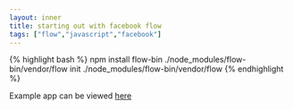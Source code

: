```yaml
---
layout: inner
title: starting out with facebook flow
tags: ["flow","javascript","facebook"]
---
```

{% highlight bash %}
npm install flow-bin
./node_modules/flow-bin/vendor/flow init
./node_modules/flow-bin/vendor/flow
{% endhighlight %}

Example app can be viewed [here](https://github.com/International/flowexample)